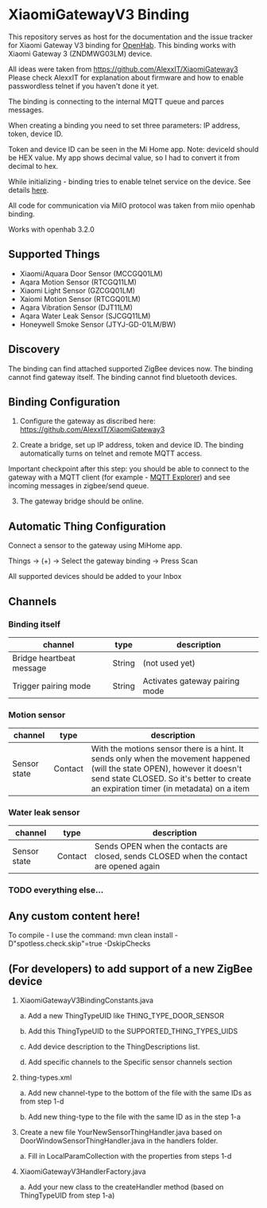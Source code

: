 # XiaomiGatewayV3 Binding

This repository serves as host for the documentation and the issue tracker for Xiaomi Gateway V3 binding for [OpenHab](https://openhab.org).
This binding works with Xiaomi Gateway 3 (ZNDMWG03LM) device.

All ideas were taken from https://github.com/AlexxIT/XiaomiGateway3
Please check AlexxIT for explanation about firmware and how to enable passwordless telnet if you haven't done it yet.

The binding is connecting to the internal MQTT queue and parces messages.

When creating a binding you need to set three parameters: IP address, token, device ID.

Token and device ID can be seen in the Mi Home app. Note: deviceId should be HEX value. My app shows decimal value, so I had to convert it from decimal to hex.

While initializing - binding tries to enable telnet service on the device. See details [here](https://community.home-assistant.io/t/xiaomi-mijia-smart-multi-mode-gateway-zndmwg03lm-support/159586/61).

All code for communication via MiIO protocol was taken from miio openhab binding.

Works with openhab 3.2.0

## Supported Things

- Xiaomi/Aquara Door Sensor (MCCGQ01LM)
- Aqara Motion Sensor (RTCGQ11LM)
- Xiaomi Light Sensor (GZCGQ01LM)
- Xaiomi Motion Sensor (RTCGQ01LM)
- Aqara Vibration Sensor (DJT11LM)
- Aqara Water Leak Sensor (SJCGQ11LM)
- Honeywell Smoke Sensor (JTYJ-GD-01LM/BW)

## Discovery

The binding can find attached supported ZigBee devices now.
The binding cannot find gateway itself.
The binding cannot find bluetooth devices.

## Binding Configuration

1. Configure the gateway as discribed here: https://github.com/AlexxIT/XiaomiGateway3

2. Create a bridge, set up IP address, token and device ID. The binding automatically turns on telnet and remote MQTT access. 

Important checkpoint after this step: you should be able to connect to the gateway with a MQTT client (for example - [MQTT Explorer](http://mqtt-explorer.com/)) and see incoming messages in zigbee/send queue.

3. The gateway bridge should be online. 


## Automatic Thing Configuration

Connect a sensor to the gateway using MiHome app.

Things -> (+) -> Select the gateway binding -> Press Scan

All supported devices should be added to your Inbox


## Channels

### Binding itself

| channel  | type   | description                  |
|----------|--------|------------------------------|
| Bridge heartbeat message  | String | (not used yet)  |
| Trigger pairing mode  | String | Activates gateway pairing mode  |


### Motion sensor
| channel  | type   | description                  |
|----------|--------|------------------------------|
| Sensor state  | Contact | With the motions sensor there is a hint. It sends only when the movement happened (will the state OPEN), however it doesn't send state CLOSED. So it's better to create an expiration timer (in metadata) on a item |

### Water leak sensor
| channel  | type   | description                  |
|----------|--------|------------------------------|
| Sensor state  | Contact | Sends OPEN when the contacts are closed, sends CLOSED when the contact are opened again |

### TODO everything else...


## Any custom content here!


To compile - I use the command: mvn clean install -D"spotless.check.skip"=true -DskipChecks

## (For developers) to add support of a new ZigBee device

1. XiaomiGatewayV3BindingConstants.java

    a. Add a new ThingTypeUID like THING_TYPE_DOOR_SENSOR

    b. Add this ThingTypeUID to the SUPPORTED_THING_TYPES_UIDS    

    c. Add device description to the ThingDescriptions list.

    d. Add specific channels to the Specific sensor channels section

2. thing-types.xml

    a. Add new channel-type to the bottom of the file with the same IDs as from step 1-d

    b. Add new thing-type to the file with the same ID as in the step 1-a

3. Create a new file YourNewSensorThingHandler.java based on DoorWindowSensorThingHandler.java in the handlers folder.

    a. Fill in LocalParamCollection with the properties from steps 1-d 

4. XiaomiGatewayV3HandlerFactory.java

    a. Add your new class to the createHandler method (based on ThingTypeUID from step 1-a)

